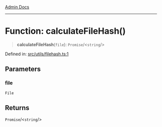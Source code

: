 [Admin Docs](/)

***

# Function: calculateFileHash()

> **calculateFileHash**(`file`): `Promise`/<`string`/>

Defined in: [src/utils/filehash.ts:1](https://github.com/PalisadoesFoundation/talawa-admin/blob/main/src/utils/filehash.ts#L1)

## Parameters

### file

`File`

## Returns

`Promise`/<`string`/>
